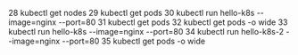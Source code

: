    28  kubectl  get nodes
   29  kubectl  get pods
   30  kubectl  run hello-k8s --image=nginx --port=80
   31  kubectl  get pods
   32  kubectl  get pods -o wide
   33  kubectl  run hello-k8s --image=nginx --port=80
   34  kubectl  run hello-k8s-2 --image=nginx --port=80
   35  kubectl  get pods -o wide
